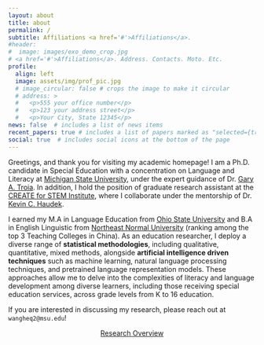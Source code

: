 ```yaml
---
layout: about
title: about
permalink: /
subtitle: Affiliations <a href='#'>Affiliations</a>.
#header:
#  image: images/exo_demo_crop.jpg
# <a href='#'>Affiliations</a>. Address. Contacts. Moto. Etc.
profile:
  align: left
  image: assets/img/prof_pic.jpg
  # image_circular: false # crops the image to make it circular
  # address: >
  #   <p>555 your office number</p>
  #   <p>123 your address street</p>
  #   <p>Your City, State 12345</p>
news: false  # includes a list of news items
recent_papers: true # includes a list of papers marked as "selected={true}"
social: true  # includes social icons at the bottom of the page
---
```


Greetings, and thank you for visiting my academic homepage! I am a Ph.D. candidate in Special Education with a concentration on Language and Literacy at <a href="https://education.msu.edu/">Michigan State University</a>, under the expert guidance of Dr. <a href="https://education.msu.edu/people/troia-gary/">Gary A. Troia</a>. In addition, I hold the position of graduate research assistant at the <a href="https://create4stem.msu.edu/">CREATE for STEM Institute</a>, where I collaborate under the mentorship of Dr. <a href="https://directory.natsci.msu.edu/Directory/Profiles/Person/100471?org=6&group=63">Kevin C. Haudek</a>.

I earned my M.A in Language Education from <a href="https://ehe.osu.edu/">Ohio State University</a> and B.A in English Linguistic from <a href="https://en.nenu.edu.cn/">Northeast Normal University</a> (ranking among the top 3 Teaching Colleges in China). As an education researcher, I deploy a diverse range of **statistical methodologies**, including qualitative, quantitative, mixed methods, alongside **artificial intelligence driven techniques** such as machine learning, natural language processing techniques, and pretrained language representation models. These approaches allow me to delve into the complexities of literacy and language development among diverse learners, including those receiving special education services, across grade levels from K to 16 education.

If you are interested in discussing my research, please reach out at ``wangheq2@msu.edu``!

<center>
<a href="/research/" class="btn btn-sm z-depth-0" role="button">Research Overview</a>
</center>


<!-- Write your biography here. Tell the world about yourself. Link to your favorite [subreddit](http://reddit.com). You can put a picture in, too. The code is already in, just name your picture `prof_pic.jpg` and put it in the `img/` folder.

Put your address / P.O. box / other info right below your picture. You can also disable any these elements by editing `profile` property of the YAML header of your `_pages/about.md`. Edit `_bibliography/papers.bib` and Jekyll will render your [publications page](/al-folio/publications/) automatically.

Link to your social media connections, too. This theme is set up to use [Font Awesome icons](http://fortawesome.github.io/Font-Awesome/) and [Academicons](https://jpswalsh.github.io/academicons/), like the ones below. Add your Facebook, Twitter, LinkedIn, Google Scholar, or just disable all of them. -->
